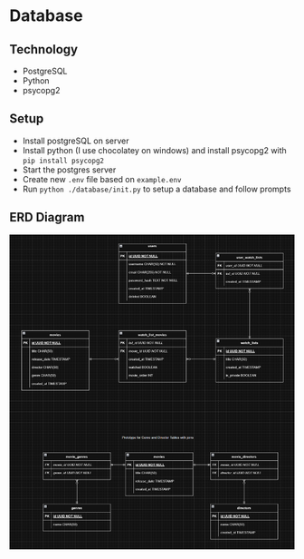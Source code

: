 # Database

## Technology

- PostgreSQL
- Python
- psycopg2

## Setup

- Install postgreSQL on server
- Install python (I use chocolatey on windows) and install psycopg2 with `pip install psycopg2`
- Start the postgres server
- Create new `.env` file based on `example.env`
- Run `python ./database/init.py` to setup a database and follow prompts

## ERD Diagram

![ERD Diagram](./erd.png)
